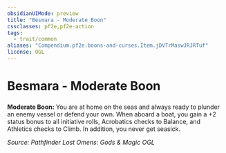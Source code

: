 ```yaml
---
obsidianUIMode: preview
title: "Besmara - Moderate Boon"
cssclasses: pf2e,pf2e-action
tags:
  - trait/common
aliases: "Compendium.pf2e.boons-and-curses.Item.jDVTrMaswJRJRTuf"
license: OGL
---
```

# Besmara - Moderate Boon

### 






**Moderate Boon:** You are at home on the seas and always ready to plunder an enemy vessel or defend your own. When aboard a boat, you gain a +2 status bonus to all initiative rolls, Acrobatics checks to Balance, and Athletics checks to Climb. In addition, you never get seasick.

*Source: Pathfinder Lost Omens: Gods & Magic*
*OGL*